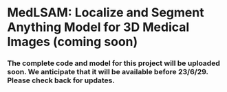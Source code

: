 # MedLSAM: Localize and Segment Anything Model for 3D Medical Images (coming soon)

### The complete code and model for this project will be uploaded soon. We anticipate that it will be available before 23/6/29. Please check back for updates.
